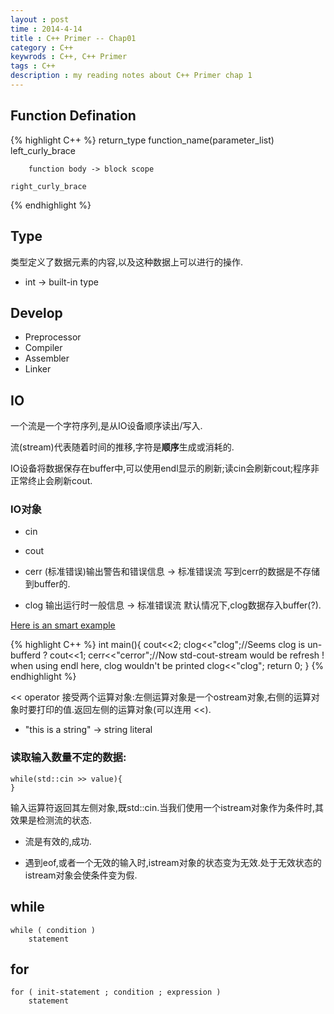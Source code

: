 ```yaml
---
layout : post
time : 2014-4-14
title : C++ Primer -- Chap01
category : C++ 
keywrods : C++, C++ Primer
tags : C++
description : my reading notes about C++ Primer chap 1
---
```


## Function Defination

{% highlight C++ %}
	return_type function_name(parameter_list) left_curly_brace

		function body -> block scope

	right_curly_brace
{% endhighlight %}


## Type

类型定义了数据元素的内容,以及这种数据上可以进行的操作.

* int -> built-in type

## Develop

* Preprocessor
* Compiler
* Assembler
* Linker

## IO

一个流是一个字符序列,是从IO设备顺序读出/写入.

流(stream)代表随着时间的推移,字符是**顺序**生成或消耗的.

IO设备将数据保存在buffer中,可以使用endl显示的刷新;读cin会刷新cout;程序非正常终止会刷新cout.

### IO对象

* cin

* cout

* cerr (标准错误)输出警告和错误信息 -> 标准错误流
写到cerr的数据是不存储到buffer的.

* clog 输出运行时一般信息 -> 标准错误流
默认情况下,clog数据存入buffer(?).

[Here is an smart example](https://github.com/ThreeCobblers/Paladin/blob/master/blog/C%2B%2B/chap1.md) 

{% highlight C++ %}
int main(){
    cout<<2;
    clog<<"clog";//Seems clog is un-bufferd ?
    cout<<1;
    cerr<<"cerror";//Now std-cout-stream would be refresh ! when using endl here, clog wouldn't be printed
    clog<<"clog";
    return 0;
}
{% endhighlight %}

<< operator 接受两个运算对象:左侧运算对象是一个ostream对象,右侧的运算对象时要打印的值.返回左侧的运算对象(可以连用 <<).

* "this is a string" -> string literal

### 读取输入数量不定的数据:
	while(std::cin >> value){
	}
输入运算符返回其左侧对象,既std::cin.当我们使用一个istream对象作为条件时,其效果是检测流的状态.

* 流是有效的,成功.

* 遇到eof,或者一个无效的输入时,istream对象的状态变为无效.处于无效状态的istream对象会使条件变为假.

## while

	while ( condition )
		statement

## for
	
	for ( init-statement ; condition ; expression )
		statement

	
